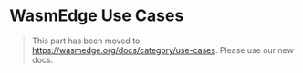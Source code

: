 # WasmEdge Use Cases

> This part has been moved to <https://wasmedge.org/docs/category/use-cases>. Please use our new docs.

